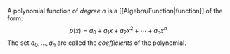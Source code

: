 A polynomial function of *degree* $n$ is a [[Algebra/Function|function]] of the form:
$$
p(x) = a_0 + a_1x +a_2x^2 +\cdots + a_nx^n
$$
The set $a_0, \dots, a_n$ are called the *coefficients* of the polynomial.